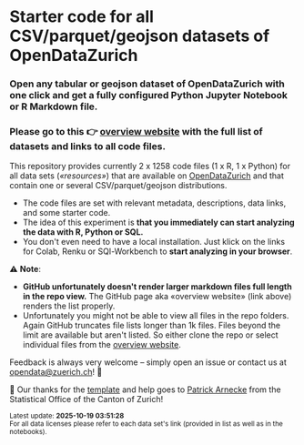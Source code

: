 # Starter code for all CSV/parquet/geojson datasets of OpenDataZurich

### Open any tabular or geojson dataset of OpenDataZurich with one click and get a fully configured Python Jupyter Notebook or R Markdown file. 

### Please go to this 👉 **[overview website](https://opendatazurich.github.io/starter-code/) with the full list of datasets and links to all code files**. 

This repository provides currently 2 x 1258 code files (1 x R, 1 x Python) for all data sets (*«resources»*) that are available on [OpenDataZurich](https://data.stadt-zuerich.ch/) and that contain one or several CSV/parquet/geojson distributions.

- The code files are set with relevant metadata, descriptions, data links, and some starter code. 
- The idea of this experiment is **that you immediately can start analyzing the data with R, Python or SQL.** 
- You don't even need to have a local installation. Just klick on the links for Colab, Renku or SQl-Workbench to **start analyzing in your browser**.

⚠️ **Note**: 
- **GitHub unfortunately doesn't render larger markdown files full length in the repo view.** The GitHub page aka «overview website» (link above) renders the list properly. 
- Unfortunately you might not be able to view all files in the repo folders. Again GitHub truncates file lists longer than 1k files. Files beyond the limit are available but aren't listed. So either clone the repo or select individual files from the [overview website](https://opendatazurich.github.io/starter-code/).


Feedback is always very welcome – simply open an issue or contact us at [opendata@zuerich.ch](mailto://opendata@zuerich.ch)! 🙌

🌻 Our thanks for the [template](https://github.com/rnckp/starter-code-opendataswiss-gh) and help goes to [Patrick Arnecke](https://github.com/rnckp) from the Statistical Office of the Canton of Zurich!

<sub>Latest update: **2025-10-19 03:51:28**</sub><br>
<sub>For all data licenses please refer to each data set's link (provided in list as well as in the notebooks).</sub>


